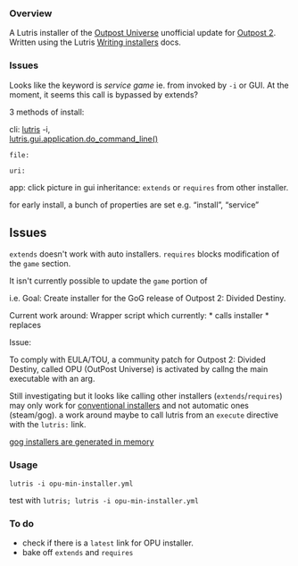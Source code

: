### Overview

A Lutris installer of the [Outpost
Universe](https://www.outpost2.net/outpost2.html) unofficial update for
[Outpost 2](https://lutris.net/games/outpost-2-divided-destiny/).
Written using the Lutris [Writing
installers](https://github.com/lutris/lutris/blob/master/docs/installers.rst)
docs.

### Issues

Looks like the keyword is *service game* ie. <id> from <service> invoked
by `-i` or GUI. At the moment, it seems this call is bypassed by
extends?

3 methods of install:

cli: [lutris](https://github.com/lutris/lutris/blob/master/bin/lutris)
-i,  
[lutris.gui.application.do_command_line()](https://github.com/lutris/lutris/blob/7b90acbcf2b255fd9ac82ae46d38735cbcdcc632/lutris/gui/application.py#L392)

    file: 

    uri: 

app: click picture in gui inheritance: `extends` or `requires` from
other installer.

for early install, a bunch of properties are set e.g. “install”,
“service”

## Issues
`extends` doesn't work with auto installers.
`requires` blocks modification of the `game` section.

It isn't currently possible to update the `game` portion of 

i.e.
Goal: Create installer for the GoG release of Outpost 2: Divided Destiny.

Current work around: Wrapper script which currently:
    * calls installer
    * replaces 

Issue: 

To comply with EULA/TOU, a community patch for Outpost 2: Divided Destiny, called OPU (OutPost Universe) is activated by callng the main executable with an arg. 

Still investigating but it looks like calling other installers
(`extends`/`requires`) may only work for [conventional
installers](https://github.com/lutris/lutris/blob/5564cd803acb23beaf146a39189d2388425cca10/lutris/api.py#L162)
and not automatic ones (steam/gog). a work around maybe to call lutris
from an `execute` directive with the `lutris:` link.

[gog installers are generated in
memory](https://github.com/lutris/lutris/blob/7b90acbcf2b255fd9ac82ae46d38735cbcdcc632/lutris/services/gog.py#L510)

### Usage

`lutris -i opu-min-installer.yml`

test with `lutris; lutris -i opu-min-installer.yml`

### To do

- check if there is a `latest` link for OPU installer.
- bake off `extends` and `requires`
